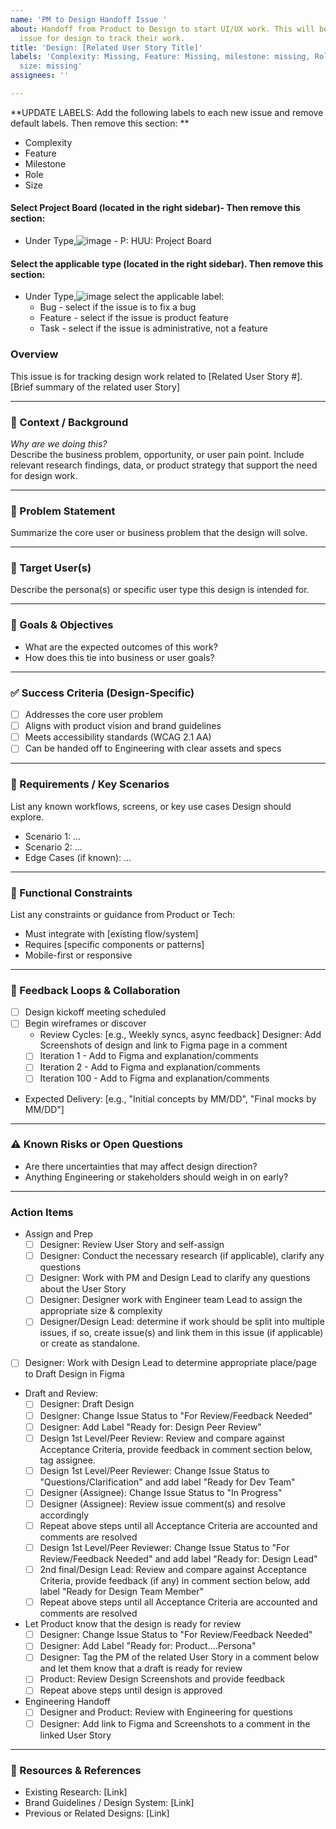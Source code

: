 ```yaml
---
name: 'PM to Design Handoff Issue '
about: Handoff from Product to Design to start UI/UX work. This will be a separate
  issue for design to track their work.
title: 'Design: [Related User Story Title]'
labels: 'Complexity: Missing, Feature: Missing, milestone: missing, Role: Design,
  size: missing'
assignees: ''

---
```


**UPDATE LABELS: Add the following labels to each new issue and remove default labels. Then remove this section: **
* Complexity
* Feature
* Milestone
* Role
* Size
#### Select Project Board (located in the right sidebar)- Then remove this section:
- Under Type,![image](https://github.com/user-attachments/assets/aaf85aa9-ac24-41c7-aac5-e0fd10a3f5de) 
      - P: HUU: Project Board
#### Select the applicable type (located in the right sidebar). Then remove this section:
- Under Type,![image](https://github.com/user-attachments/assets/aaf85aa9-ac24-41c7-aac5-e0fd10a3f5de) select the applicable label:
   - Bug - select if the issue is to fix a bug
   - Feature - select if the issue is product feature
   - Task - select if the issue is administrative, not a feature

### Overview
This issue is for tracking design work related to [Related User Story #]. [Brief summary of the related user Story]

---

### 🧠 Context / Background

_Why are we doing this?_  
Describe the business problem, opportunity, or user pain point. Include relevant research findings, data, or product strategy that support the need for design work.

---

### 🎯 Problem Statement

Summarize the core user or business problem that the design will solve.

---

### 👤 Target User(s)

Describe the persona(s) or specific user type this design is intended for.

---

### 🎯 Goals & Objectives

- What are the expected outcomes of this work?
- How does this tie into business or user goals?

---

### ✅ Success Criteria (Design-Specific)

- [ ] Addresses the core user problem
- [ ] Aligns with product vision and brand guidelines
- [ ] Meets accessibility standards (WCAG 2.1 AA)
- [ ] Can be handed off to Engineering with clear assets and specs

---

### 📃 Requirements / Key Scenarios

List any known workflows, screens, or key use cases Design should explore.

- Scenario 1: ...
- Scenario 2: ...
- Edge Cases (if known): ...

---

### 🧩 Functional Constraints

List any constraints or guidance from Product or Tech:
- Must integrate with [existing flow/system]
- Requires [specific components or patterns]
- Mobile-first or responsive

---

### 🔁 Feedback Loops & Collaboration

- [ ] Design kickoff meeting scheduled
- [ ] Begin wireframes or discover
   - Review Cycles: [e.g., Weekly syncs, async feedback] Designer: Add Screenshots of design and link to Figma page in a comment
    - [ ] Iteration 1 - Add to Figma and explanation/comments
    - [ ] Iteration 2 - Add to Figma and explanation/comments
    - [ ] Iteration 100 - Add to Figma and explanation/comments
 - Expected Delivery: [e.g., "Initial concepts by MM/DD", "Final mocks by MM/DD"]

---

### ⚠️ Known Risks or Open Questions

- Are there uncertainties that may affect design direction?
- Anything Engineering or stakeholders should weigh in on early?

---

### Action Items
- Assign and Prep
  - [ ] Designer: Review User Story and self-assign 
  - [ ] Designer: Conduct the necessary research (if applicable), clarify any questions
  - [ ] Designer: Work with PM and Design Lead to clarify any questions about the User Story
  - [ ] Designer: Designer work with Engineer team Lead to assign the appropriate size & complexity
  - [ ] Designer/Design Lead: determine if work should be split into multiple issues, if so, create issue(s) and link them in this issue (if applicable) or create as standalone.
 - [ ] Designer: Work with Design Lead to determine appropriate place/page to Draft Design in Figma
- Draft and Review:
  - [ ] Designer: Draft Design
  - [ ] Designer: Change Issue Status to "For Review/Feedback Needed"
  - [ ] Designer: Add Label "Ready for: Design Peer Review"
  - [ ] Design 1st Level/Peer Review: Review and compare against Acceptance Criteria, provide feedback in comment section below, tag assignee.
  - [ ] Design 1st Level/Peer Reviewer: Change Issue Status to "Questions/Clarification" and add label "Ready for Dev Team"
  - [ ] Designer (Assignee): Change Issue Status to "In Progress"
  - [ ] Designer (Assignee): Review issue comment(s) and resolve accordingly
  - [ ] Repeat above steps until all Acceptance Criteria are accounted and comments are resolved
  - [ ] Design 1st Level/Peer Reviewer: Change Issue Status to "For Review/Feedback Needed" and add label "Ready for: Design Lead"
  - [ ] 2nd final/Design Lead: Review and compare against Acceptance Criteria, provide feedback (if any) in comment section below, add label "Ready for Design Team Member"
  - [ ] Repeat above steps until all Acceptance Criteria are accounted and comments are resolved 
- Let Product know that the design is ready for review
   - [ ] Designer: Change Issue Status to "For Review/Feedback Needed"
   - [ ] Designer: Add Label "Ready for: Product....Persona"
   - [ ] Designer: Tag the PM of the related User Story in a comment below and let them know that a draft is ready for review
   - [ ] Product: Review Design Screenshots and provide feedback
   - [ ] Repeat above steps until design is approved
- Engineering Handoff
   - [ ] Designer and Product: Review with Engineering for questions
   - [ ] Designer: Add link to Figma and Screenshots to a comment in the linked User Story

---

### 📎 Resources & References

- Existing Research: [Link]
- Brand Guidelines / Design System: [Link]
- Previous or Related Designs: [Link]
